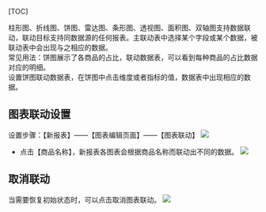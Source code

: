 [TOC]

柱形图、折线图、饼图、雷达图、条形图、透视图、面积图、双轴图支持数据联动，联动目标支持同数据源的任何报表。主联动表中选择某个字段或某个数据，被联动表中会出现与之相应的数据。<br />常见用法：饼图展示了各商品的占比，联动数据表，可以看到每种商品的占比数据对应的明细。<br />设置饼图联动数据表，在饼图中点击维度或者指标的值，数据表中出现相应的数据。<br />
## 图表联动设置
设置步骤：【新报表】——【图表编辑页面】——【图表联动】
![](http://docfiles.baibaoyun.com/lls7aGEcCSqZJY8HUTLA3TUD76TF)

- 点击【商品名称】，新报表各图表会根据商品名称而联动出不同的数据。
![](http://docfiles.baibaoyun.com/lsD9PZx0tW7sqyDaX9GLBw6NdXS_)

## 取消联动
当需要恢复初始状态时，可以点击取消图表联动。
![](http://docfiles.baibaoyun.com/liguUCkkIf4gB6OLhzuv5uotaGn6)
